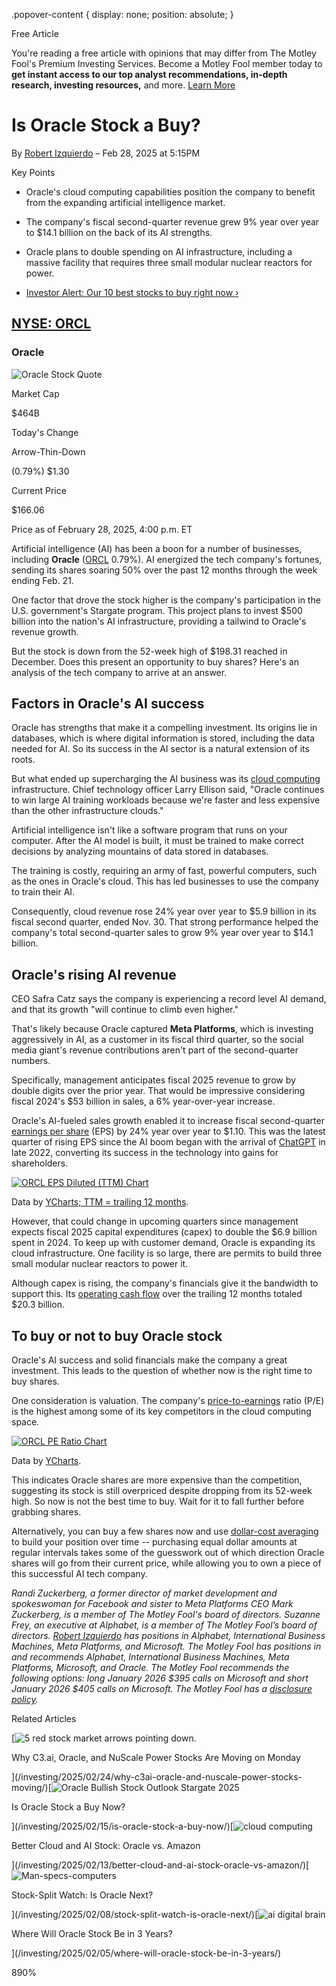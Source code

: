 .popover-content { display: none; position: absolute; }

Free Article[](#)

You're reading a free article with opinions that may differ from The Motley Fool's Premium Investing Services. Become a Motley Fool member today to **get instant access to our top analyst recommendations, in-depth research, investing resources,** and more. [Learn More](https://www.fool.com/mms/mark/op-free-tbox-art)

Is Oracle Stock a Buy?
======================

By [Robert Izquierdo](/author/20107/) – Feb 28, 2025 at 5:15PM

Key Points

*   Oracle's cloud computing capabilities position the company to benefit from the expanding artificial intelligence market.
    
*   The company's fiscal second-quarter revenue grew 9% year over year to $14.1 billion on the back of its AI strengths.
    
*   Oracle plans to double spending on AI infrastructure, including a massive facility that requires three small modular nuclear reactors for power.
    
*   [Investor Alert: Our 10 best stocks to buy right now ›](https://www.fool.com/mms/mark/e-sa-nonbbn-kp?aid=10969&source=isaedikp0000035)
    

[NYSE: ORCL](/quote/nyse/orcl/)
-------------------------------

### Oracle

![Oracle Stock Quote](https://g.foolcdn.com/art/companylogos/mark/ORCL.png)

Market Cap

$464B

Today's Change

Arrow-Thin-Down

(0.79%) $1.30

Current Price

$166.06

Price as of February 28, 2025, 4:00 p.m. ET

Artificial intelligence (AI) has been a boon for a number of businesses, including **Oracle** ([ORCL](/quote/nyse/orcl/) 0.79%). AI energized the tech company's fortunes, sending its shares soaring 50% over the past 12 months through the week ending Feb. 21.

One factor that drove the stock higher is the company's participation in the U.S. government's Stargate program. This project plans to invest $500 billion into the nation's AI infrastructure, providing a tailwind to Oracle's revenue growth.

But the stock is down from the 52-week high of $198.31 reached in December. Does this present an opportunity to buy shares? Here's an analysis of the tech company to arrive at an answer.

Factors in Oracle's AI success
------------------------------

Oracle has strengths that make it a compelling investment. Its origins lie in databases, which is where digital information is stored, including the data needed for AI. So its success in the AI sector is a natural extension of its roots.

But what ended up supercharging the AI business was its [cloud computing](https://www.fool.com/terms/c/cloud-computing/) infrastructure. Chief technology officer Larry Ellison said, "Oracle continues to win large AI training workloads because we're faster and less expensive than the other infrastructure clouds."

Artificial intelligence isn't like a software program that runs on your computer. After the AI model is built, it must be trained to make correct decisions by analyzing mountains of data stored in databases.

The training is costly, requiring an army of fast, powerful computers, such as the ones in Oracle's cloud. This has led businesses to use the company to train their AI.

Consequently, cloud revenue rose 24% year over year to $5.9 billion in its fiscal second quarter, ended Nov. 30. That strong performance helped the company's total second-quarter sales to grow 9% year over year to $14.1 billion.

Oracle's rising AI revenue
--------------------------

CEO Safra Catz says the company is experiencing a record level AI demand, and that its growth "will continue to climb even higher."

That's likely because Oracle captured **Meta Platforms**, which is investing aggressively in AI, as a customer in its fiscal third quarter, so the social media giant's revenue contributions aren't part of the second-quarter numbers.

Specifically, management anticipates fiscal 2025 revenue to grow by double digits over the prior year. That would be impressive considering fiscal 2024's $53 billion in sales, a 6% year-over-year increase.

Oracle's AI-fueled sales growth enabled it to increase fiscal second-quarter [earnings per share](https://www.fool.com/terms/e/earnings-per-share/) (EPS) by 24% year over year to $1.10. This was the latest quarter of rising EPS since the AI boom began with the arrival of [ChatGPT](https://www.fool.com/investing/stock-market/market-sectors/information-technology/ai-stocks/chatgpt/) in late 2022, converting its success in the technology into gains for shareholders.

[![ORCL EPS Diluted (TTM) Chart](https://media.ycharts.com/charts/a37450f5a12d7ee3f2486fbb98a9cb9f.png)](https://ycharts.com/companies/ORCL/chart/)

Data by [YCharts; TTM = trailing 12 months](https://ycharts.com).

However, that could change in upcoming quarters since management expects fiscal 2025 capital expenditures (capex) to double the $6.9 billion spent in 2024. To keep up with customer demand, Oracle is expanding its cloud infrastructure. One facility is so large, there are permits to build three small modular nuclear reactors to power it.

Although capex is rising, the company's financials give it the bandwidth to support this. Its [operating cash flow](https://www.fool.com/terms/c/cash-flow-from-operating-activities/) over the trailing 12 months totaled $20.3 billion.

To buy or not to buy Oracle stock
---------------------------------

Oracle's AI success and solid financials make the company a great investment. This leads to the question of whether now is the right time to buy shares.

One consideration is valuation. The company's [price-to-earnings](https://www.fool.com/terms/p/pe-ratio/) ratio (P/E) is the highest among some of its key competitors in the cloud computing space.

[![ORCL PE Ratio Chart](https://media.ycharts.com/charts/469be1de5a7dafe3e89b57d4e076b5af.png)](https://ycharts.com/companies/ORCL/chart/)

Data by [YCharts](https://ycharts.com).

This indicates Oracle shares are more expensive than the competition, suggesting its stock is still overpriced despite dropping from its 52-week high. So now is not the best time to buy. Wait for it to fall further before grabbing shares.

Alternatively, you can buy a few shares now and use [dollar-cost averaging](https://www.fool.com/terms/d/dollar-cost-averaging/) to build your position over time -- purchasing equal dollar amounts at regular intervals takes some of the guesswork out of which direction Oracle shares will go from their current price, while allowing you to own a piece of this successful AI tech company.

_Randi Zuckerberg, a former director of market development and spokeswoman for Facebook and sister to Meta Platforms CEO Mark Zuckerberg, is a member of The Motley Fool's board of directors. Suzanne Frey, an executive at Alphabet, is a member of The Motley Fool’s board of directors. [Robert Izquierdo](https://www.fool.com/author/20107/) has positions in Alphabet, International Business Machines, Meta Platforms, and Microsoft. The Motley Fool has positions in and recommends Alphabet, International Business Machines, Meta Platforms, Microsoft, and Oracle. The Motley Fool recommends the following options: long January 2026 $395 calls on Microsoft and short January 2026 $405 calls on Microsoft. The Motley Fool has a [disclosure policy](https://www.fool.com/legal/fool-disclosure-policy/)._

Related Articles

[![5 red stock market arrows pointing down.](https://g.foolcdn.com/image/?url=https%3A%2F%2Fg.foolcdn.com%2Feditorial%2Fimages%2F808777%2F5-red-stock-market-arrows-pointing-down.jpg&op=resize&w=92&h=52)

Why C3.ai, Oracle, and NuScale Power Stocks Are Moving on Monday

](/investing/2025/02/24/why-c3ai-oracle-and-nuscale-power-stocks-moving/)[![Oracle Bullish Stock Outlook Stargate 2025](https://g.foolcdn.com/image/?url=https%3A%2F%2Fg.foolcdn.com%2Feditorial%2Fimages%2F807249%2Foracle-bullish-stock-outlook-stargate-2025.jpg&op=resize&w=92&h=52)

Is Oracle Stock a Buy Now?

](/investing/2025/02/15/is-oracle-stock-a-buy-now/)[![cloud computing](https://g.foolcdn.com/image/?url=https%3A%2F%2Fg.foolcdn.com%2Feditorial%2Fimages%2F807102%2Fcloud-computing.jpg&op=resize&w=92&h=52)

Better Cloud and AI Stock: Oracle vs. Amazon

](/investing/2025/02/13/better-cloud-and-ai-stock-oracle-vs-amazon/)[![Man-specs-computers](https://g.foolcdn.com/image/?url=https%3A%2F%2Fg.foolcdn.com%2Feditorial%2Fimages%2F806361%2Fman-specs-computers.jpg&op=resize&w=92&h=52)

Stock-Split Watch: Is Oracle Next?

](/investing/2025/02/08/stock-split-watch-is-oracle-next/)[![ai digital brain](https://g.foolcdn.com/image/?url=https%3A%2F%2Fg.foolcdn.com%2Feditorial%2Fimages%2F806241%2Fai-digital-brain.jpg&op=resize&w=92&h=52)

Where Will Oracle Stock Be in 3 Years?

](/investing/2025/02/05/where-will-oracle-stock-be-in-3-years/)

890%